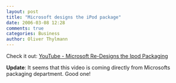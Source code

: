 ```yaml
---
layout: post
title: "Microsoft designs the iPod package"
date: 2006-03-08 12:28
comments: true
categories: Business
author: Oliver Thylmann
---
```








Check it out: [YouTube - Microsoft Re-Designs the Ipod Packaging](http://www.youtube.com/watch?v=EUXnJraKM3k)

**Update**: It seems that this video is coming directly from Microsofts packaging department. Good one!







